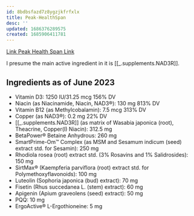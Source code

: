```yaml
---
id: 8bdbsfazd7z8ygzjkfrfxlx
title: Peak-HealthSpan
desc: ''
updated: 1686376289575
created: 1685906411781
---
```


[Link Peak Health Span Link](https://www.mylifeforce.com/product/peak-healthspan)

I presume the main active ingredient in it is [[_.supplements.NAD3R]].

## Ingredients as of June 2023
- Vitamin D3: 1250 IU/31.25 mcg 156% DV
- Niacin (as Niacinamide, Niacin, NAD3®): 130 mg 813% DV
- Vitamin B12 (as Methylcobalamin): 7.5 mcg 313% DV
- Copper (as NAD3®): 0.2 mg 22% DV
- [[_.supplements.NAD3R]] (as matrix of Wasabia japonica (root), Theacrine, Copper(I) Niacin): 312.5 mg 
- BetaPower® Betaine Anhydrous: 260 mg
- SmartPrime-Om™ Complex (as MSM and Sesamum indicum (seed) extract std. for Sesamin): 250 mg
- Rhodiola rosea (root) extract std. (3% Rosavins and 1% Salidrosides): 150 mg
- SirtMax® (Kaempferia parviflora (root) extract std. for Polymethoxyflavonoids): 100 mg
- Luteolin (Sophoria japonica (bud) extract): 70 mg
- Fisetin (Rhus succedanea L. (stem) extract): 60 mg
- Apigenin (Apium graveolens (seed) extract): 50 mg
- PQQ: 10 mg
- ErgoActive® L-Ergothioneine: 5 mg